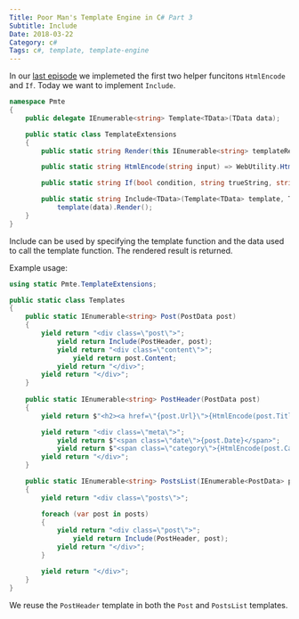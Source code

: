 ```yaml
---
Title: Poor Man's Template Engine in C# Part 3
Subtitle: Include
Date: 2018-03-22
Category: c#
Tags: c#, template, template-engine
---
```


In our [last episode](blog/2018/poor-mans-template-engine-2.html) we implemeted the first
two helper funcitons `HtmlEncode` and `If`. Today we want to implement `Include`.

<!--more-->

```c#
namespace Pmte
{
    public delegate IEnumerable<string> Template<TData>(TData data);

    public static class TemplateExtensions
    {   
        public static string Render(this IEnumerable<string> templateResult) => string.Join(Environment.NewLine, templateResult);

        public static string HtmlEncode(string input) => WebUtility.HtmlEncode(input);

        public static string If(bool condition, string trueString, string falseString = null) => condition ? trueString : falseString;

        public static string Include<TData>(Template<TData> template, TData data) =>
            template(data).Render();
    }
}
```

Include can be used by specifying the template function and the data used to call the template function. The rendered result is returned.

Example usage:

```c#
using static Pmte.TemplateExtensions;

public static class Templates
{
    public static IEnumerable<string> Post(PostData post)
    {
        yield return "<div class=\"post\">";
            yield return Include(PostHeader, post);
            yield return "<div class=\"content\">";
                yield return post.Content;
            yield return "</div>";
        yield return "</div>";
    }
    
    public static IEnumerable<string> PostHeader(PostData post)
    {
        yield return $"<h2><a href=\"{post.Url}\">{HtmlEncode(post.Title)}</a></h2>";   

        yield return "<div class=\"meta\">";
            yield return $"<span class=\"date\">{post.Date}</span>";
            yield return $"<span class=\"category\">{HtmlEncode(post.Category)}</span>";
        yield return "</div>";
    }

    public static IEnumerable<string> PostsList(IEnumerable<PostData> posts)
    {
        yield return "<div class=\"posts\">";

        foreach (var post in posts)
        {
            yield return "<div class=\"post\">";
                yield return Include(PostHeader, post);
            yield return "</div>";
        }

        yield return "</div>";
    }
}
```

We reuse the `PostHeader` template in both the `Post` and `PostsList` templates.